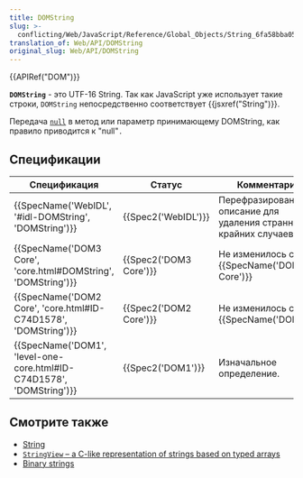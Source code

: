 ```yaml
---
title: DOMString
slug: >-
  conflicting/Web/JavaScript/Reference/Global_Objects/String_6fa58bba0570d663099f0ae7ae8883ab
translation_of: Web/API/DOMString
original_slug: Web/API/DOMString
---
```

{{APIRef("DOM")}}

**`DOMString`** - это UTF-16 String. Так как JavaScript уже использует такие строки, `DOMString` непосредственно соответствует {{jsxref("String")}}.

Передача [`null`](/en-US/docs/Web/JavaScript/Reference/Global_Objects/null) в метод или параметр принимающему DOMString, как правило приводится к "null"`.`

## Спецификации

| Спецификация                                                                                 | Статус                       | Комментарий                                                       |
| -------------------------------------------------------------------------------------------- | ---------------------------- | ----------------------------------------------------------------- |
| {{SpecName('WebIDL', '#idl-DOMString', 'DOMString')}}                     | {{Spec2('WebIDL')}}     | Перефразированное описание для удаления странных крайних случаев. |
| {{SpecName('DOM3 Core', 'core.html#DOMString', 'DOMString')}}             | {{Spec2('DOM3 Core')}} | Не изменилось с {{SpecName('DOM2 Core')}}                  |
| {{SpecName('DOM2 Core', 'core.html#ID-C74D1578', 'DOMString')}}         | {{Spec2('DOM2 Core')}} | Не изменилось с {{SpecName('DOM1')}}                      |
| {{SpecName('DOM1', 'level-one-core.html#ID-C74D1578', 'DOMString')}} | {{Spec2('DOM1')}}     | Изначальное определение.                                          |

## Смотрите также

- [String](/ru/docs/Web/JavaScript/Reference/Global_Objects/String "/en-US/docs/Web/API/DOMString")
- [`StringView` – a C-like representation of strings based on typed arrays](/ru/docs/Web/JavaScript/Typed_arrays/String_view)
- [Binary strings](/ru/docs/Web/API/DOMString/Binary)
